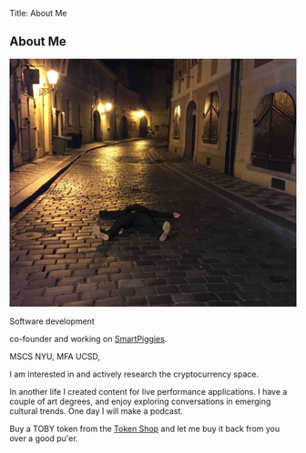 Title: About Me

## About Me

<img src="../assets/_landing.jpg">

Software development 

co-founder and working on <a href="https://smartpiggies.com">SmartPiggies</a>.

MSCS NYU, MFA UCSD, 

I am interested in and actively research the cryptocurrency space.

In another life I created content for live performance
applications. I have a couple of art degrees, and enjoy exploring conversations in emerging cultural trends. One day I will make a podcast.

Buy a TOBY token from the <a href="https://tokenshop.tobyjaguar.com" target="new">Token Shop</a> and let me buy it back from you over a good pu'er.
